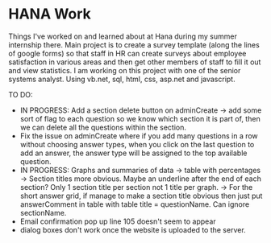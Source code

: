 # HANA Work
Things I've worked on and learned about at Hana during my summer internship there.
Main project is to create a survey template (along the lines of google forms) so that staff in HR can create surveys about employee satisfaction in various areas and then get other members of staff to fill it out and view statistics. I am working on this project with one of the senior systems analyst.
Using vb.net, sql, html, css, asp.net and javascript.

TO DO:
- IN PROGRESS: Add a section delete button on adminCreate -> add some sort of flag to each question so we know which section it is part of, then we can delete all the questions within the section.
- Fix the issue on adminCreate where if you add many questions in a row without choosing answer types, when you click on the last question to add an answer, the answer type will be assigned to the top available question.
- IN PROGRESS: Graphs and summaries of data 
	-> table with percentages
	-> Section titles more obvious. Maybe an underline after the end of each section? Only 1 section title per section not 1 title per graph.
	-> For the short answer grid, if manage to make a section title obvious then just put answerComment in table with table title = questionName. Can ignore sectionName.
- Email confirmation pop up line 105 doesn't seem to appear
- dialog boxes don't work once the website is uploaded to the server.